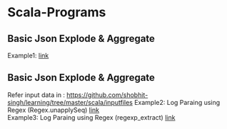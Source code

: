 # Scala-Programs

## Basic Json Explode & Aggregate
Example1: [link](https://github.com/shobhit-singh/learning/blob/master/scala/Example1.scala) <br>
## Basic Json Explode & Aggregate
Refer input data in : https://github.com/shobhit-singh/learning/tree/master/scala/inputfiles 
Example2: Log Paraing using Regex (Regex.unapplySeq) [link](https://github.com/shobhit-singh/learning/blob/master/scala/Example2.scala)  <br>
Example3: Log Paraing using Regex (regexp_extract) [link](https://github.com/shobhit-singh/learning/blob/master/scala/Example3.scala)  <br>


